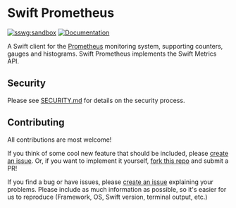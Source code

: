 # Swift Prometheus

[![sswg:sandbox](https://img.shields.io/badge/sswg-sandbox-yellow.svg)][SSWG-Incubation]
[![Documentation](http://img.shields.io/badge/read_the-docs-2196f3.svg)][Documentation]

A Swift client for the [Prometheus](https://github.com/prometheus/prometheus) monitoring system,
supporting counters, gauges and histograms. Swift Prometheus 
implements the Swift Metrics API.

## Security

Please see [SECURITY.md](SECURITY.md) for details on the security process.

## Contributing

All contributions are most welcome!

If you think of some cool new feature that should be included, please [create an issue](https://github.com/swift-server/swift-prometheus/issues/new). 
Or, if you want to implement it yourself, [fork this repo](https://github.com/swift-server/swift-prometheus/fork) and submit a PR!

If you find a bug or have issues, please [create an issue](https://github.com/swift-server-community/SwiftPrometheus/issues/new) explaining your problems. Please include as much information as possible, so it's easier for us to reproduce (Framework, OS, Swift version, terminal output, etc.)

[Documentation]: https://swiftpackageindex.com/swift-server/swift-prometheus/documentation/prometheus
[SSWG-Incubation]: https://www.swift.org/sswg/incubation-process.html
